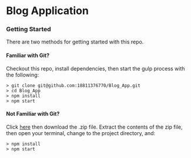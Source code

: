 # Blog Application

### Getting Started

There are two methods for getting started with this repo.

#### Familiar with Git?
Checkout this repo, install dependencies, then start the gulp process with the following:

```
> git clone git@github.com:18811376770/Blog_App.git
> cd Blog_App
> npm install
> npm start
```

#### Not Familiar with Git?
Click [here](https://github.com/18811376770/Blog_App/releases) then download the .zip file.  Extract the contents of the zip file, then open your terminal, change to the project directory, and:

```
> npm install
> npm start
```
